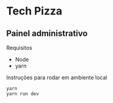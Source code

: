 # Tech Pizza
## Painel administrativo

Requisitos
- Node
- yarn

Instruções para rodar em ambiente local
```
yarn
yarn run dev
```
